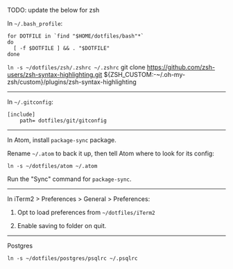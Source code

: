 TODO: update the below for zsh


In `~/.bash_profile`:

```
for DOTFILE in `find "$HOME/dotfiles/bash"*`
do
  [ -f $DOTFILE ] && . "$DOTFILE"
done
```
`ln -s ~/dotfiles/zsh/.zshrc ~/.zshrc`
git clone https://github.com/zsh-users/zsh-syntax-highlighting.git ${ZSH_CUSTOM:-~/.oh-my-zsh/custom}/plugins/zsh-syntax-highlighting

---

In `~/.gitconfig`:

```
[include]
    path= dotfiles/git/gitconfig
```

---

In Atom, install `package-sync` package.

Rename `~/.atom` to back it up, then tell Atom where to look for its config:

```
ln -s ~/dotfiles/atom ~/.atom
```

Run the "Sync" command for `package-sync`.

---

In iTerm2 > Preferences > General > Preferences:

1.  Opt to load preferences from `~/dotfiles/iTerm2`

2.  Enable saving to folder on quit.

---

Postgres

`ln -s ~/dotfiles/postgres/psqlrc ~/.psqlrc`
